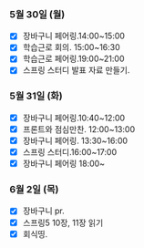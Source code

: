 ### 5월 30일 (월)
- [x] 장바구니 페어링.14:00~15:00
- [x] 학습근로 회의. 15:00~16:30
- [x] 학습근로 페어링.19:00~21:00
- [x] 스프링 스터디 발표 자료 만들기. 

### 5월 31일 (화)
- [x] 장바구니 페어링.10:40~12:00 
- [x] 프론트와 점심만찬. 12:00~13:00  
- [x] 장바구니 페어링. 13:30~16:00
- [x] 스프링 스터디.16:00~17:00
- [x] 장바구니 페어링 18:00~ 

### 6월 2일 (목)
- [x] 장바구니 pr.
- [x] 스프링5 10장, 11장 읽기
- [x] 회식띵. 
